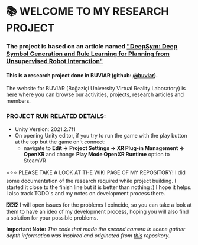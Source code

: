 # 📚 WELCOME TO MY RESEARCH PROJECT

### The project is based on an article named ["DeepSym: Deep Symbol Generation and Rule Learning for Planning from Unsupervised Robot Interaction"](https://www.jair.org/index.php/jair/article/view/13754/26858)



#### This is a research project done in BUVIAR (**github:** [@buviar](https://github.com/buviar)). 

The website for BUVIAR (Boğaziçi University Virtual Reality Laboratory) is [here](http://buviar.boun.edu.tr/) where you can browse our activities, projects, research articles and members.


### PROJECT RUN RELATED DETAILS:
- Unity Version: 2021.2.7f1
- On opening Unity editor, if you try to run the game with the play button at the top but the game on't connect:
    - navigate to **Edit -> Project Settings -> XR Plug-in Management -> OpenXR** and change **Play Mode OpenXR Runtime** option to SteamVR
    
⭐⭐⭐ PLEASE TAKE A LOOK AT THE WIKI PAGE OF MY REPOSITORY! I did some documentation of the research required while project building. I started it close to the finish line but it is better than nothing :) I hope it helps. I also track TODO's and my notes on development process there.

❎❎❎ I will open issues for the problems I coincide, so you can take a look at them to have an ideo of my development process, hoping you will also find a solution for your possible problems.


**Important Note:** _The code that made the second camera in scene gather depth information was inspired and originated from [this](https://github.com/immersive-limit/Unity-ComputerVisionSim) repository._
